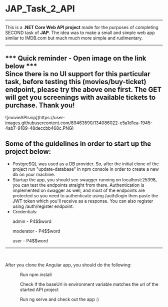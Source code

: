 # JAP_Task_2_API
<hr>
<p>This is a <b>.NET Core Web API project</b> made for the purposes of completing SECOND task of <b>JAP</b>. The idea was to make a small and simple web app similar to IMDB.com but much much more simple and rudimentary. </p>
<hr>

<h2>*** Quick reminder - Open image on the link below *** 
    <br>
    Since there is no UI support for this particular task, before testing this (movies/buy-ticket) endpoint, please try the above one first. The GET will get you screenings with available tickets to purchase. Thank you! </h2>
![movieAPIsnip](https://user-images.githubusercontent.com/89463590/134086022-e5a1d1ea-1945-4ab7-9189-48deccbb468c.PNG)

<br>
<h2>Some of the guidelines in order to start up the project below:</h2>
<ul> 
    <li>
        PostgreSQL was used as a DB provider. So, after the initial clone of the project run  <span syle="font-weight: 600; color: #84a0b8">"update-database"</span> in npm console in order to create a new db on your machine.
    </li>
    <li>
        Startup the app, you should see swagger running on localhost:25398, you can test the endpoints straight from there. Authentication is implemented on swagger as well, and most of the endpoints are protected so you need to authenticate using /auth/login then paste the JWT token which you'll receive as a response. You can also register using /auth/register endpoint.
    </li>
    <li>
        Credentials: 
        <br>
        <p> <span syle="font-weight: 600; color: #84a0b8">admin</span> -  <span syle="font-weight: 600; color: #84a0b8">P4$$word</span</p>
        <p>moderator - P4$$word</p>
        <p>user - P4$$word</p>
    </li>
</ul>

<hr>
<br>
<p>After you clone the Angular app, you should do the following:</p>
<ul>
    <ol>
        Run <span syle="font-weight: 600; color: #84a0b8">npm install</span>
    </ol>
    <ol>
        Check if the baseUrl in environment variable matches the url of the started API project
    </ol>
    <ol>
        Run  <span syle="font-weight: 600; color: #84a0b8">ng serve</span> and check out the app :)
    </ol>
</ul>
